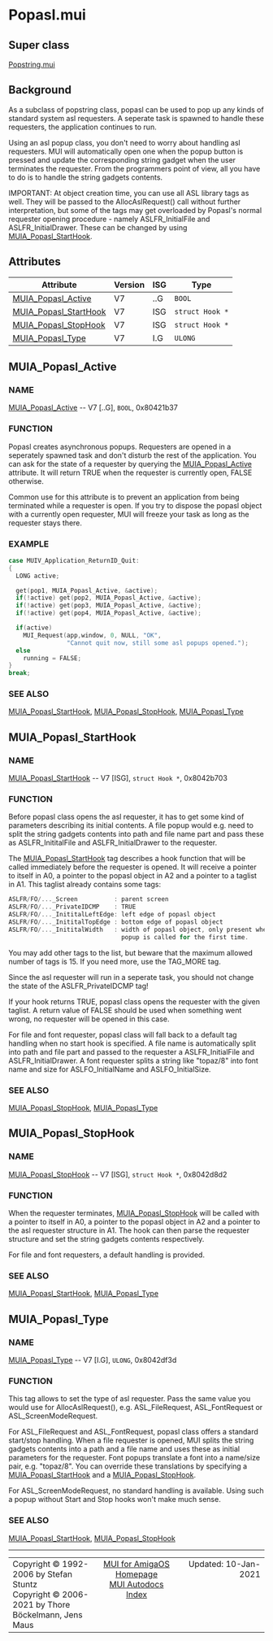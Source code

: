 # Popasl.mui
## Super class
[Popstring.mui](MUI_Popstring)
## Background
As a subclass of popstring class, popasl can be used to pop up any kinds of
standard system asl requesters. A seperate task is spawned to handle these
requesters, the application continues to run.

Using an asl popup class, you don't need to worry about handling asl
requesters. MUI will automatically open one when the popup button is pressed
and update the corresponding string gadget when the user terminates the
requester. From the programmers point of view, all you have to do is to
handle the string gadgets contents.

IMPORTANT: At object creation time, you can use all ASL library tags as
well. They will be passed to the AllocAslRequest() call without further
interpretation, but some of the tags may get overloaded by Popasl's normal
requester opening procedure - namely ASLFR_InitialFile and
ASLFR_InitialDrawer. These can be changed by using [MUIA_Popasl_StartHook](MUI_Popasl/#MUIA_Popasl_StartHook).
## Attributes
Attribute|Version|ISG|Type
---------|-------|---|----
[MUIA_Popasl_Active](MUI_Popasl.md/#MUIA_Popasl_Active)|V7|..G|`BOOL`
[MUIA_Popasl_StartHook](MUI_Popasl.md/#MUIA_Popasl_StartHook)|V7|ISG|`struct Hook *`
[MUIA_Popasl_StopHook](MUI_Popasl.md/#MUIA_Popasl_StopHook)|V7|ISG|`struct Hook *`
[MUIA_Popasl_Type](MUI_Popasl.md/#MUIA_Popasl_Type)|V7|I.G|`ULONG`

## MUIA_Popasl_Active
### NAME
[MUIA_Popasl_Active](MUI_Popasl/#MUIA_Popasl_Active) -- V7 [..G], `BOOL`, 0x80421b37

### FUNCTION
Popasl creates asynchronous popups. Requesters are opened in a seperately
spawned task and don't disturb the rest of the application. You can ask for
the state of a requester by querying the [MUIA_Popasl_Active](MUI_Popasl/#MUIA_Popasl_Active) attribute. It
will return TRUE when the requester is currently open, FALSE otherwise.

Common use for this attribute is to prevent an application from being
terminated while a requester is open. If you try to dispose the popasl
object with a currently open requester, MUI will freeze your task as long as
the requester stays there.

### EXAMPLE
```c++
case MUIV_Application_ReturnID_Quit:
{
  LONG active;

  get(pop1, MUIA_Popasl_Active, &active);
  if(!active) get(pop2, MUIA_Popasl_Active, &active);
  if(!active) get(pop3, MUIA_Popasl_Active, &active);
  if(!active) get(pop4, MUIA_Popasl_Active, &active);

  if(active)
    MUI_Request(app,window, 0, NULL, "OK",
                "Cannot quit now, still some asl popups opened.");
  else
    running = FALSE;
}
break;
```

### SEE ALSO
[MUIA_Popasl_StartHook](MUI_Popasl/#MUIA_Popasl_StartHook), [MUIA_Popasl_StopHook](MUI_Popasl/#MUIA_Popasl_StopHook), [MUIA_Popasl_Type](MUI_Popasl/#MUIA_Popasl_Type)

## MUIA_Popasl_StartHook
### NAME
[MUIA_Popasl_StartHook](MUI_Popasl/#MUIA_Popasl_StartHook) -- V7 [ISG], `struct Hook *`, 0x8042b703

### FUNCTION
Before popasl class opens the asl requester, it has to get some kind of
parameters describing its initial contents. A file popup would e.g. need to
split the string gadgets contents into path and file name part and pass
these as ASLFR_InititalFile and ASLFR_InitialDrawer to the requester.

The [MUIA_Popasl_StartHook](MUI_Popasl/#MUIA_Popasl_StartHook) tag describes a hook function that will be called
immediately before the requester is opened. It will receive a pointer to
itself in A0, a pointer to the popasl object in A2 and a pointer to a
taglist in A1. This taglist already contains some tags:

```c++
ASLFR/FO/..._Screen          : parent screen
ASLFR/FO/..._PrivateIDCMP    : TRUE
ASLFR/FO/..._InititalLeftEdge: left edge of popasl object
ASLFR/FO/..._InititalTopEdge : bottom edge of popasl object
ASLFR/FO/..._InititalWidth   : width of popasl object, only present when the
                               popup is called for the first time.
```

You may add other tags to the list, but beware that the maximum allowed
number of tags is 15. If you need more, use the TAG_MORE tag.

Since the asl requester will run in a seperate task, you should not change
the state of the ASLFR_PrivateIDCMP tag!

If your hook returns TRUE, popasl class opens the requester with the given
taglist. A return value of FALSE should be used when something went wrong,
no requester will be opened in this case.

For file and font requester, popasl class will fall back to a default tag
handling when no start hook is specified. A file name is automatically split
into path and file part and passed to the requester a ASLFR_InitialFile and
ASLFR_InitialDrawer. A font requester splits a string like "topaz/8" into
font name and size for ASLFO_InitialName and ASLFO_InitialSize.

### SEE ALSO
[MUIA_Popasl_StopHook](MUI_Popasl/#MUIA_Popasl_StopHook), [MUIA_Popasl_Type](MUI_Popasl/#MUIA_Popasl_Type)

## MUIA_Popasl_StopHook
### NAME
[MUIA_Popasl_StopHook](MUI_Popasl/#MUIA_Popasl_StopHook) -- V7 [ISG], `struct Hook *`, 0x8042d8d2

### FUNCTION
When the requester terminates, [MUIA_Popasl_StopHook](MUI_Popasl/#MUIA_Popasl_StopHook) will be called with a
pointer to itself in A0, a pointer to the popasl object in A2 and a pointer
to the asl requester structure in A1. The hook can then parse the requester
structure and set the string gadgets contents respectively.

For file and font requesters, a default handling is provided.

### SEE ALSO
[MUIA_Popasl_StartHook](MUI_Popasl/#MUIA_Popasl_StartHook), [MUIA_Popasl_Type](MUI_Popasl/#MUIA_Popasl_Type)

## MUIA_Popasl_Type
### NAME
[MUIA_Popasl_Type](MUI_Popasl/#MUIA_Popasl_Type) -- V7 [I.G], `ULONG`, 0x8042df3d

### FUNCTION
This tag allows to set the type of asl requester. Pass the same value you
would use for AllocAslRequest(), e.g. ASL_FileRequest, ASL_FontRequest or
ASL_ScreenModeRequest.

For ASL_FileRequest and ASL_FontRequest, popasl class offers a standard
start/stop handling. When a file requester is opened, MUI splits the string
gadgets contents into a path and a file name and uses these as initial
parameters for the requester. Font popups translate a font into a name/size
pair, e.g. "topaz/8". You can override these translations by specifying a
[MUIA_Popasl_StartHook](MUI_Popasl/#MUIA_Popasl_StartHook) and a [MUIA_Popasl_StopHook](MUI_Popasl/#MUIA_Popasl_StopHook).

For ASL_ScreenModeRequest, no standard handling is available. Using such a
popup without Start and Stop hooks won't make much sense.

### SEE ALSO
[MUIA_Popasl_StartHook](MUI_Popasl/#MUIA_Popasl_StartHook), [MUIA_Popasl_StopHook](MUI_Popasl/#MUIA_Popasl_StopHook)

----
<table class='compact' style='border: none; border-spacing: 0px; margin: 0px' width='100%'>
<tr>
<td style='text-align: left; vertical-align: top' width='33%'>Copyright &copy 1992-2006 by Stefan Stuntz<br>Copyright &copy 2006-2021 by Thore B&ouml;ckelmann, Jens Maus</TD>
<td style='text-align: center; vertical-align: top' width='33%'>
<a href=http://muidev.de>MUI for AmigaOS Homepage</a><br>
<a href=http://muidev.de/wiki/Documentation>MUI Autodocs Index</a>
</td>
<td style='text-align: right; vertical-align: top' width='33%'>Updated: 10-Jan-2021</td>
</tr>
</table>
